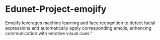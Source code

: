 # Edunet-Project-emojify
Emojify leverages machine learning and face recognition to detect facial expressions and automatically apply corresponding emojis, enhancing communication with emotive visual cues."
